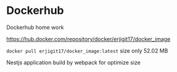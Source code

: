 # Dockerhub
Dockerhub home work

https://hub.docker.com/repository/docker/erjigit17/docker_image

`docker pull erjigit17/docker_image:latest`
size only 52.02 MB

Nestjs application build by webpack for optimize size




